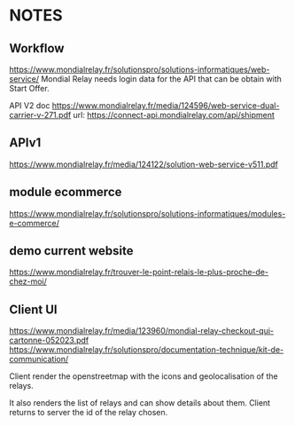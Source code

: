 # NOTES

## Workflow
https://www.mondialrelay.fr/solutionspro/solutions-informatiques/web-service/
Mondial Relay needs login data for the API that can be obtain with Start Offer.

API V2 doc
https://www.mondialrelay.fr/media/124596/web-service-dual-carrier-v-271.pdf
url:
https://connect-api.mondialrelay.com/api/shipment


## APIv1
https://www.mondialrelay.fr/media/124122/solution-web-service-v511.pdf

## module ecommerce
https://www.mondialrelay.fr/solutionspro/solutions-informatiques/modules-e-commerce/

## demo current website
https://www.mondialrelay.fr/trouver-le-point-relais-le-plus-proche-de-chez-moi/

## Client UI
https://www.mondialrelay.fr/media/123960/mondial-relay-checkout-qui-cartonne-052023.pdf
https://www.mondialrelay.fr/solutionspro/documentation-technique/kit-de-communication/

Client render the openstreetmap with the icons and geolocalisation of the relays.

It also renders the list of relays and can show details about them.
Client returns to server the id of the relay chosen.
